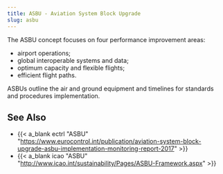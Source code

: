 ```yaml
---
title: ASBU - Aviation System Block Upgrade
slug: asbu
---
```


The ASBU concept focuses on four performance improvement areas:

* airport operations;
* global interoperable systems and data;
* optimum capacity and flexible flights;
* efficient flight paths.

ASBUs outline the air and ground equipment and timelines for standards and procedures implementation.

## See Also

* {{< a_blank ectrl "ASBU" "https://www.eurocontrol.int/publication/aviation-system-block-upgrade-asbu-implementation-monitoring-report-2017" >}}
* {{< a_blank icao "ASBU" "http://www.icao.int/sustainability/Pages/ASBU-Framework.aspx" >}}
